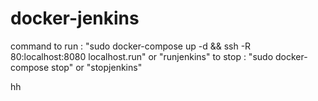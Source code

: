 # docker-jenkins
command to run :
"sudo docker-compose up -d && ssh -R 80:localhost:8080 localhost.run" or "runjenkins"
to stop :
"sudo docker-compose stop" or "stopjenkins"




hh